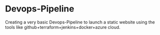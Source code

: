 # Devops-Pipeline
Creating a very basic Devops-Pipeline to launch a static website using the tools like github+terraform+jenkins+docker+azure cloud.
